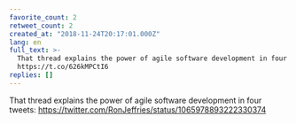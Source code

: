 ```yaml
---
favorite_count: 2
retweet_count: 2
created_at: "2018-11-24T20:17:01.000Z"
lang: en
full_text: >-
  That thread explains the power of agile software development in four tweets:
  https://t.co/626kMPCtI6
replies: []
---
```


That thread explains the power of agile software development in four tweets:
<https://twitter.com/RonJeffries/status/1065978893222330374>

